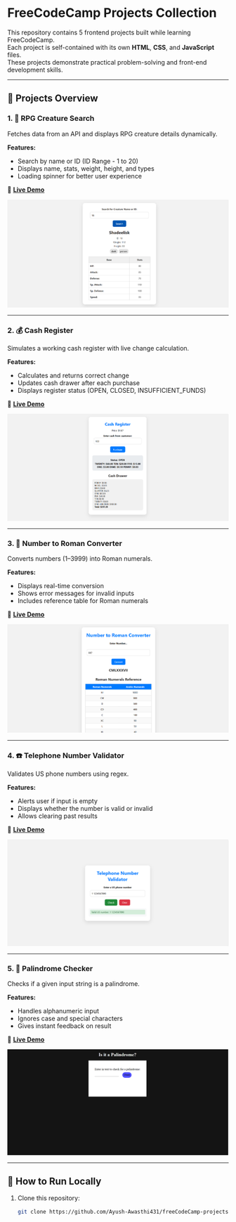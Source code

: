 # FreeCodeCamp Projects Collection

This repository contains 5 frontend projects built while learning FreeCodeCamp.  
Each project is self-contained with its own **HTML**, **CSS**, and **JavaScript** files.  
These projects demonstrate practical problem-solving and front-end development skills.

---

## 📂 Projects Overview

### 1. 🐉 RPG Creature Search
Fetches data from an API and displays RPG creature details dynamically.

**Features:**
- Search by name or ID  (ID Range - 1 to 20)
- Displays name, stats, weight, height, and types  
- Loading spinner for better user experience  

🔗 **[Live Demo](https://ayush-awasthi431.github.io/freeCodeCamp-projects/RPGCreatureSearch/)**

![RPG Creature Search Screenshot](./RPGSS.png)

---

### 2. 💰 Cash Register
Simulates a working cash register with live change calculation.

**Features:**
- Calculates and returns correct change  
- Updates cash drawer after each purchase  
- Displays register status (OPEN, CLOSED, INSUFFICIENT_FUNDS)  

🔗 **[Live Demo](https://ayush-awasthi431.github.io/freeCodeCamp-projects/CashRegister/)**

![Cash Register Screenshot](./CashSS.png)

---

### 3. 🔢 Number to Roman Converter
Converts numbers (1–3999) into Roman numerals.

**Features:**
- Displays real-time conversion  
- Shows error messages for invalid inputs  
- Includes reference table for Roman numerals  

🔗 **[Live Demo](https://ayush-awasthi431.github.io/freeCodeCamp-projects/RomanConverter/)**

![Number to Roman Screenshot](./RomanSS.png)

---

### 4. ☎️ Telephone Number Validator
Validates US phone numbers using regex.

**Features:**
- Alerts user if input is empty  
- Displays whether the number is valid or invalid  
- Allows clearing past results  

🔗 **[Live Demo](https://ayush-awasthi431.github.io/freeCodeCamp-projects/TelephoneNumberValidator/)**

![Telephone Validator Screenshot](./TelephoneSS.png)

---

### 5. 🔄 Palindrome Checker
Checks if a given input string is a palindrome.

**Features:**
- Handles alphanumeric input  
- Ignores case and special characters  
- Gives instant feedback on result  

🔗 **[Live Demo](https://ayush-awasthi431.github.io/freeCodeCamp-projects/PalindromeChecker/)**

![Palindrome Checker Screenshot](./PalindromeSS.png)

---

## 🚀 How to Run Locally

1. Clone this repository:
   ```bash
   git clone https://github.com/Ayush-Awasthi431/freeCodeCamp-projects.git